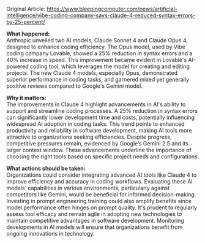 Original Article: https://www.bleepingcomputer.com/news/artificial-intelligence/vibe-coding-company-says-claude-4-reduced-syntax-errors-by-25-percent/

**What happened:**  
Anthropic unveiled two AI models, Claude Sonnet 4 and Claude Opus 4, designed to enhance coding efficiency. The Opus model, used by Vibe coding company Lovable, showed a 25% reduction in syntax errors and a 40% increase in speed. This improvement became evident in Lovable's AI-powered coding tool, which leverages the model for creating and editing projects. The new Claude 4 models, especially Opus, demonstrated superior performance in coding tasks, and garnered mixed yet generally positive reviews compared to Google's Gemini model.

**Why it matters:**  
The improvements in Claude 4 highlight advancements in AI's ability to support and streamline coding processes. A 25% reduction in syntax errors can significantly lower development time and costs, potentially influencing widespread AI adoption in coding tasks. This trend points to enhanced productivity and reliability in software development, making AI tools more attractive to organizations seeking efficiencies. Despite progress, competitive pressures remain, evidenced by Google’s Gemini 2.5 and its larger context window. These advancements underline the importance of choosing the right tools based on specific project needs and configurations.

**What actions should be taken:**  
Organizations could consider integrating advanced AI tools like Claude 4 to improve efficiency and accuracy in coding workflows. Evaluating these AI models’ capabilities in various environments, particularly against competitors like Gemini, would be beneficial for informed decision-making. Investing in prompt engineering training could also amplify benefits since model performance often hinges on prompt quality. It's prudent to regularly assess tool efficacy and remain agile in adopting new technologies to maintain competitive advantages in software development. Monitoring developments in AI models will ensure that organizations benefit from ongoing innovations in technology.